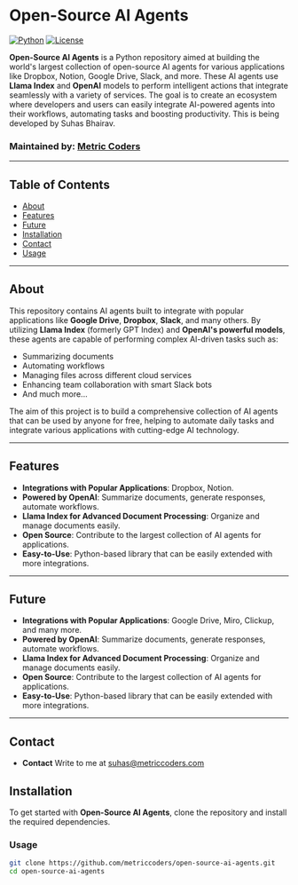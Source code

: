 # Open-Source AI Agents

[![Python](https://img.shields.io/badge/Python-3.x-blue.svg)](https://www.python.org/)
[![License](https://img.shields.io/badge/License-MIT-green.svg)](LICENSE)

**Open-Source AI Agents** is a Python repository aimed at building the world's largest collection of open-source AI agents for various applications like Dropbox, Notion, Google Drive, Slack, and more. These AI agents use **Llama Index** and **OpenAI** models to perform intelligent actions that integrate seamlessly with a variety of services. The goal is to create an ecosystem where developers and users can easily integrate AI-powered agents into their workflows, automating tasks and boosting productivity. This is being developed by Suhas Bhairav.

### Maintained by: [Metric Coders](https://github.com/metriccoders)

---

## Table of Contents
- [About](#about)
- [Features](#features)
- [Future](#future)
- [Installation](#installation)
- [Contact](#contact)
- [Usage](#usage)

---

## About

This repository contains AI agents built to integrate with popular applications like **Google Drive**, **Dropbox**, **Slack**, and many others. By utilizing **Llama Index** (formerly GPT Index) and **OpenAI's powerful models**, these agents are capable of performing complex AI-driven tasks such as:

- Summarizing documents
- Automating workflows
- Managing files across different cloud services
- Enhancing team collaboration with smart Slack bots
- And much more...

The aim of this project is to build a comprehensive collection of AI agents that can be used by anyone for free, helping to automate daily tasks and integrate various applications with cutting-edge AI technology.

---

## Features

- **Integrations with Popular Applications**: Dropbox, Notion.
- **Powered by OpenAI**: Summarize documents, generate responses, automate workflows.
- **Llama Index for Advanced Document Processing**: Organize and manage documents easily.
- **Open Source**: Contribute to the largest collection of AI agents for applications.
- **Easy-to-Use**: Python-based library that can be easily extended with more integrations.

---

## Future

- **Integrations with Popular Applications**: Google Drive, Miro, Clickup, and many more.
- **Powered by OpenAI**: Summarize documents, generate responses, automate workflows.
- **Llama Index for Advanced Document Processing**: Organize and manage documents easily.
- **Open Source**: Contribute to the largest collection of AI agents for applications.
- **Easy-to-Use**: Python-based library that can be easily extended with more integrations.

---

## Contact
- **Contact** Write to me at suhas@metriccoders.com

## Installation

To get started with **Open-Source AI Agents**, clone the repository and install the required dependencies.

### Usage

```bash
git clone https://github.com/metriccoders/open-source-ai-agents.git
cd open-source-ai-agents
